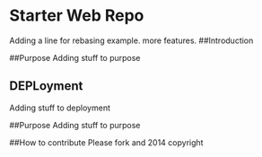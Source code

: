 # Starter Web Repo
Adding a line for rebasing example. more features.
##Introduction

##Purpose
Adding stuff to purpose
## DEPLoyment

Adding stuff to deployment

##Purpose
Adding stuff to purpose

##How to contribute
Please fork and 
2014 copyright
